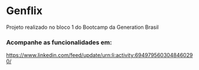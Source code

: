 # Genflix

Projeto realizado no bloco 1  do Bootcamp da Generation Brasil

### Acompanhe as funcionalidades em: 
https://www.linkedin.com/feed/update/urn:li:activity:6949795603048460290/
